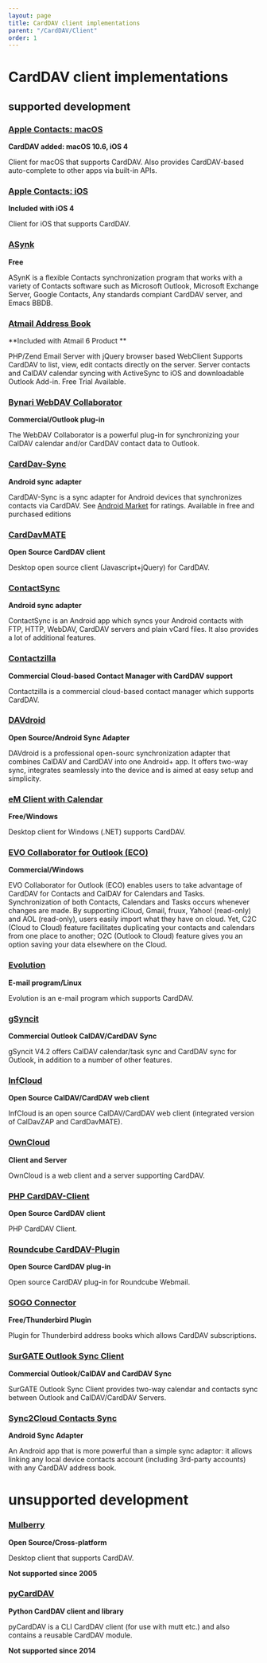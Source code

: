 ```yaml
---
layout: page
title: CardDAV client implementations
parent: "/CardDAV/Client"
order: 1
---
```


# CardDAV client implementations

## supported development

### [Apple Contacts: macOS](http://www.apple.com/macos)
**CardDAV added: macOS 10.6, iOS 4**

Client for macOS that supports CardDAV. Also provides CardDAV-based auto-complete to other apps via built-in APIs.

### [Apple Contacts: iOS](http://www.apple.com/ios)
**Included with iOS 4**

Client for iOS that supports CardDAV.

### [ASynk](http://asynk.io/)
**Free**

ASynK is a flexible Contacts synchronization program that works with a variety of Contacts software such as Microsoft Outlook, Microsoft Exchange Server, Google Contacts, Any standards compiant CardDAV server, and Emacs BBDB. 

### [Atmail Address Book](https://www.atmail.com/products/)
**Included with Atmail 6 Product **

PHP/Zend Email Server with jQuery browser based WebClient
Supports CardDAV to list, view, edit contacts directly on the server. Server contacts and CalDAV calendar syncing with ActiveSync to iOS and downloadable Outlook Add-in. Free Trial Available.

### [Bynari WebDAV Collaborator](https://www.bynari.net/product/bynari-webdav-collaborator/)
**Commercial/Outlook plug-in**

The WebDAV Collaborator is a powerful plug-in for synchronizing your CalDAV calendar and/or CardDAV contact data to Outlook.

### [CardDav-Sync](http://dmfs.org/carddav/)
**Android sync adapter**

CardDAV-Sync is a sync adapter for Android devices that synchronizes contacts via CardDAV. See [Android Market](https://market.android.com/details?id=org.dmfs.carddav.sync) for ratings.
Available in free and purchased editions

### [CardDavMATE](http://www.inf-it.com/open-source/clients/carddavmate/)
**Open Source CardDAV client**

Desktop open source client (Javascript+jQuery) for CardDAV.

### [ContactSync](http://ntbab.dyndns.org/apache2-default/seite/contactsync.html)
**Android sync adapter**

ContactSync is an Android app which syncs your Android contacts with FTP, HTTP, WebDAV, CardDAV servers and plain vCard files. It also provides a lot of additional features.

### [Contactzilla](https://contactzilla.com/)
**Commercial Cloud-based Contact Manager with CardDAV support**

Contactzilla is a commercial cloud-based contact manager which supports CardDAV.

### [DAVdroid](https://davdroid.bitfire.at/)
**Open Source/Android Sync Adapter**

DAVdroid is a professional open-sourc synchronization adapter that combines CalDAV and CardDAV into one Android+ app. It offers two-way sync, integrates seamlessly into the device and is aimed at easy setup and simplicity.

### [eM Client with Calendar](http://de.emclient.com/)
**Free/Windows**

Desktop client for Windows (.NET) supports CardDAV.

### [EVO Collaborator for Outlook (ECO)](http://www.evomailserver.com/support.php?path=Configuring%20EVO/EVO%20Collaborator%20for%20Outlook)
**Commercial/Windows**

EVO Collaborator for Outlook (ECO) enables users to take advantage of CardDAV for Contacts and CalDAV for Calendars and Tasks. Synchronization of both Contacts, Calendars and Tasks occurs whenever changes are made. By supporting iCloud, Gmail, fruux, Yahoo! (read-only) and AOL (read-only), users easily import what they have on cloud. Yet, C2C (Cloud to Cloud) feature facilitates duplicating your contacts and calendars from one place to another; O2C (Outlook to Cloud) feature gives you an option saving your data elsewhere on the Cloud.

### [Evolution](https://wiki.gnome.org/Apps/Evolution)
**E-mail program/Linux**

Evolution is an e-mail program which supports CardDAV.

### [gSyncit](http://www.fieldstonsoftware.com/software/gsyncit4/index.shtml)
**Commercial Outlook CalDAV/CardDAV Sync**

gSyncit V4.2 offers CalDAV calendar/task sync and CardDAV sync for Outlook, in addition to a number of other features.

### [InfCloud](http://www.inf-it.com/open-source/clients/infcloud/)
**Open Source CalDAV/CardDAV web client**

InfCloud is an open source CalDAV/CardDAV web client (integrated version of CalDavZAP and CardDavMATE). 

### [OwnCloud](https://owncloud.org/)
**Client and Server**

OwnCloud is a web client and a server supporting CardDAV.

### [PHP CardDAV-Client](https://github.com/christian-putzke/CardDAV-PHP)
**Open Source CardDAV client**

PHP CardDAV Client.

### [Roundcube CardDAV-Plugin](https://github.com/christian-putzke/Roundcube-CardDAV)
**Open Source CardDAV plug-in**

Open source CardDAV plug-in for Roundcube Webmail.

### [SOGO Connector](http://www.scalableogo.com/)
**Free/Thunderbird Plugin**

Plugin for Thunderbird address books which allows CardDAV subscriptions.

### [SurGATE Outlook Sync Client](http://www.outlookdav.com/)
**Commercial Outlook/CalDAV and CardDAV Sync**

SurGATE Outlook Sync Client provides two-way calendar and contacts sync between Outlook and CalDAV/CardDAV Servers.

### [Sync2Cloud Contacts Sync](https://play.google.com/store/apps/details?id=com.sturnus.sync2cloud.contacts.sync)
**Android Sync Adapter**

An Android app that is more powerful than a simple sync adaptor: it allows linking any local device contacts account (including 3rd-party accounts) with any CardDAV address book.

# unsupported development

### [Mulberry](http://www.mulberrymail.com/)
**Open Source/Cross-platform**

Desktop client that supports CardDAV.

**Not supported since 2005**

### [pyCardDAV](http://lostpackets.de/pycarddav/)
**Python CardDAV client and library**

pyCardDAV is a CLI CardDAV client (for use with mutt etc.) and also contains a reusable CardDAV module.

**Not supported since 2014**

